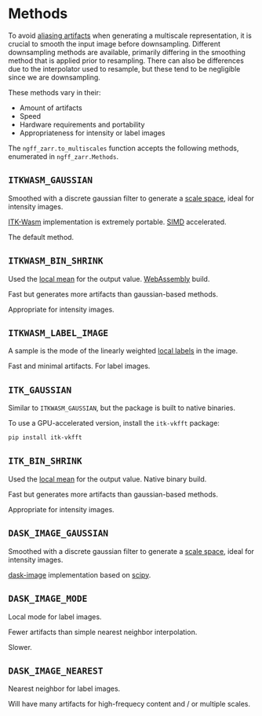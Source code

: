 # Methods

To avoid [aliasing artifacts] when generating a multiscale representation, it is
crucial to smooth the input image before downsampling. Different downsampling
methods are available, primarily differing in the smoothing method that is
applied prior to resampling. There can also be differences due to the
interpolator used to resample, but these tend to be negligible since we are
downsampling.

These methods vary in their:

- Amount of artifacts
- Speed
- Hardware requirements and portability
- Appropriateness for intensity or label images

The `ngff_zarr.to_multiscales` function accepts the following methods,
enumerated in `ngff_zarr.Methods`.

## `ITKWASM_GAUSSIAN`

Smoothed with a discrete gaussian filter to generate a [scale space], ideal for
intensity images.

[ITK-Wasm] implementation is extremely portable. [SIMD] accelerated.

The default method.

## `ITKWASM_BIN_SHRINK`

Used the [local mean] for the output value. [WebAssembly] build.

Fast but generates more artifacts than gaussian-based methods.

Appropriate for intensity images.

## `ITKWASM_LABEL_IMAGE`

A sample is the mode of the linearly weighted [local labels] in the image.

Fast and minimal artifacts. For label images.

## `ITK_GAUSSIAN`

Similar to `ITKWASM_GAUSSIAN`, but the package is built to native binaries.

To use a GPU-accelerated version, install the `itk-vkfft` package:

```sh
pip install itk-vkfft
```

## `ITK_BIN_SHRINK`

Used the [local mean] for the output value. Native binary build.

Fast but generates more artifacts than gaussian-based methods.

Appropriate for intensity images.

## `DASK_IMAGE_GAUSSIAN`

Smoothed with a discrete gaussian filter to generate a [scale space], ideal for
intensity images.

[dask-image] implementation based on [scipy].

## `DASK_IMAGE_MODE`

Local mode for label images.

Fewer artifacts than simple nearest neighbor interpolation.

Slower.

## `DASK_IMAGE_NEAREST`

Nearest neighbor for label images.

Will have many artifacts for high-frequecy content and / or multiple scales.

[aliasing artifacts]:
  https://en.wikipedia.org/wiki/Nyquist%E2%80%93Shannon_sampling_theorem
[dask-image]: https://image.dask.org/
[ITK-Wasm]: https://wasm.itk.orghttps://image.dask.org/
[local mean]: https://doi.org/10.54294/p39qox
[local labels]: https://doi.org/10.54294/nr6iii
[SIMD]: https://en.wikipedia.org/wiki/Single_instruction,_multiple_data
[scale space]: https://en.wikipedia.org/wiki/Scale_space
[scipy]: https://scipy.org/
[WebAssembly]: https://webassembly.org/
